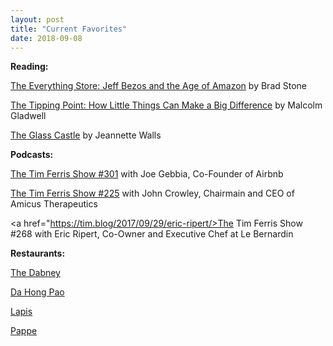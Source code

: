 ```yaml
---
layout: post
title: "Current Favorites"
date: 2018-09-08
---
```

<b>Reading:</b>

<a href="https://www.goodreads.com/book/show/17660462-the-everything-store">The Everything Store: Jeff Bezos and the Age of Amazon</a> by Brad Stone
         
<a href="https://www.goodreads.com/book/show/2612.The_Tipping_Point">The Tipping Point: How Little Things Can Make a Big Difference</a> by Malcolm Gladwell
  
<a href="https://www.goodreads.com/book/show/7445.The_Glass_Castle"> The Glass Castle</a> by Jeannette Walls

<b>Podcasts:</b>

<a href="https://tim.blog/2018/03/08/joe-gebbia-co-founder-of-airbnb/">The Tim Ferris Show #301</a> with Joe Gebbia, Co-Founder of Airbnb

<a href="https://tim.blog/2018/06/05/the-tim-ferriss-show-transcripts-john-crowley/"> The Tim Ferris Show #225</a> with John Crowley, Chairmain and CEO of Amicus Therapeutics

<a href="https://tim.blog/2017/09/29/eric-ripert/>The Tim Ferris Show #268</a> with Eric Ripert, Co-Owner and Executive Chef at Le Bernardin

<b>Restaurants:</b>

<a href="https://thedabney.com/">The Dabney</a>

<a href="https://www.yelp.com/biz/da-hong-pao-washington">Da Hong Pao</a>

<a href="http://www.lapisdc.com/">Lapis</a>

<a href="http://pappedc.com/">Pappe</a>




